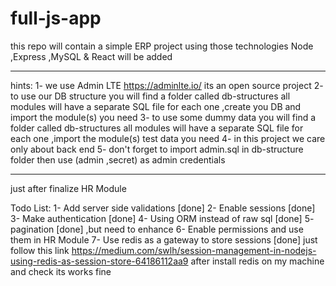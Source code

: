 # full-js-app
this repo will contain a simple ERP project using those technologies Node ,Express ,MySQL &amp; React will be added

---------------------------------------------------------------

hints:
1- we use Admin LTE https://adminlte.io/ its an open source project
2- to use our DB structure you will find a folder called db-structures
    all modules will have a separate SQL file for each one ,create you DB and import the module(s) you need
3- to use some dummy data you will find a folder called db-structures
    all modules will have a separate SQL file for each one ,import the module(s) test data you need
4- in this project we care only about back end
5- don't forget to import admin.sql in db-structure folder then use (admin ,secret) as admin credentials

---------------------------------------------------------------

just after finalize HR Module

Todo List:
1- Add server side validations [done]
2- Enable sessions [done]
3- Make authentication [done]
4- Using ORM instead of raw sql [done]
5- pagination [done] ,but need to enhance
6- Enable permissions and use them in HR Module
7- Use redis as a gateway to store sessions [done]
    just follow this link https://medium.com/swlh/session-management-in-nodejs-using-redis-as-session-store-64186112aa9
    after install redis on my machine and check its works fine